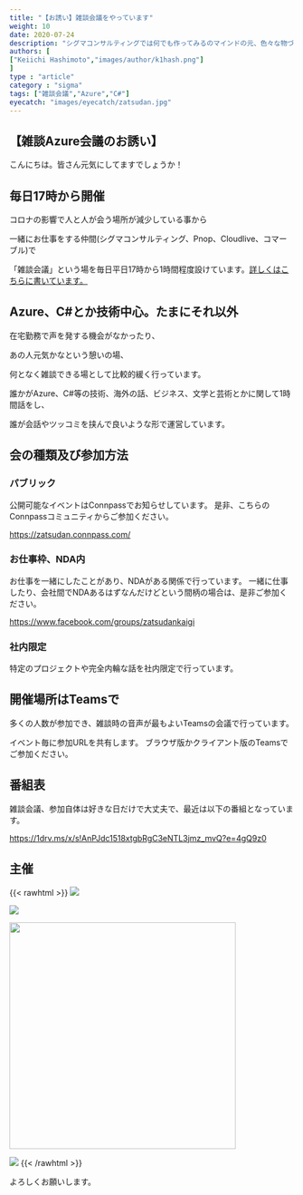 ```yaml
---
title: "【お誘い】雑談会議をやっています"
weight: 10
date: 2020-07-24
description: "シグマコンサルティングでは何でも作ってみるのマインドの元、色々な物づくりを行っています。今回は、雑談会議という場が生まれるまでを紹介したいと思います。"
authors: [
["Keiichi Hashimoto","images/author/k1hash.png"]
]
type : "article"
category : "sigma"
tags: ["雑談会議","Azure","C#"]
eyecatch: "images/eyecatch/zatsudan.jpg"
---
```


## 【雑談Azure会議のお誘い】

こんにちは。皆さん元気にしてますでしょうか！

## 毎日17時から開催

コロナの影響で人と人が会う場所が減少している事から

一緒にお仕事をする仲間(シグマコンサルティング、Pnop、Cloudlive、コマーブル)で

「雑談会議」という場を毎日平日17時から1時間程度設けています。[詳しくはこちらに書いています。](/zatsudan/why/)

## Azure、C#とか技術中心。たまにそれ以外

在宅勤務で声を発する機会がなかったり、

あの人元気かなという憩いの場、

何となく雑談できる場として比較的緩く行っています。

誰かがAzure、C#等の技術、海外の話、ビジネス、文学と芸術とかに関して1時間話をし、

誰が会話やツッコミを挟んで良いような形で運営しています。

## 会の種類及び参加方法

### パブリック

公開可能なイベントはConnpassでお知らせしています。
是非、こちらのConnpassコミュニティからご参加ください。

https://zatsudan.connpass.com/

### お仕事枠、NDA内

お仕事を一緒にしたことがあり、NDAがある関係で行っています。
一緒に仕事したり、会社間でNDAあるはずなんだけどという間柄の場合は、是非ご参加ください。

https://www.facebook.com/groups/zatsudankaigi

### 社内限定

特定のプロジェクトや完全内輪な話を社内限定で行っています。

## 開催場所はTeamsで

多くの人数が参加でき、雑談時の音声が最もよいTeamsの会議で行っています。

イベント毎に参加URLを共有します。
ブラウザ版かクライアント版のTeamsでご参加ください。

## 番組表

雑談会議、参加自体は好きな日だけで大丈夫で、最近は以下の番組となっています。

https://1drv.ms/x/s!AnPJdc1518xtgbRgC3eNTL3jmz_mvQ?e=4gQ9z0

## 主催

{{< rawhtml >}}
<a href="https://www.sigmact.com" alt="シグマコンサルティング株式会社" target="_blank"><img src="https://sigmactwww.blob.core.windows.net/conpass/sigma.png"/></a>

<a href="https://www.pnop.co.jp" alt="株式会社Pnop" target="_blank"><img src="https://sigmactwww.blob.core.windows.net/conpass/pnop-darkorange.svg"/></a>

<a href="https://www.cloudlive.jp" alt="クラウドライブ株式会社" target="_blank"><img src="https://sigmactwww.blob.core.windows.net/conpass/cloudlive.png" width="400"/></a>

<a href="https://www.commerble.com" alt="株式会社コマーブル" target="_blank"><img src="https://sigmactwww.blob.core.windows.net/conpass/logo01b.png"/></a>
{{< /rawhtml >}}

よろしくお願いします。
